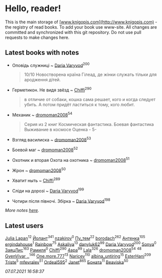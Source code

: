 # Hello, reader!
This is the main storage of [www.knigopis.com](http://www.knigopis.com) - the registry of read books.
To add your book use www-site. All changes are committed and synchronized with this git repository.
Do not use pull requests to make changes here.


## Latest books with notes
* Оповідь служниці ~ [Daria Varyvod](users/829/829893410524253-facebook)<sup>200</sup>
    > 10/10 Новостворена країна Гілеад, де жінки служать тільки для ародження дітей.

* Герметикон. Не видя звёзд ~ [Chiffi](users/105/105831994080785626680-google)<sup>290</sup>
    > в отличие от собаки, кошка сама решает, кого и когда следует убить.
    > 	А потом придёт ластиться к тому, кого любит.

* Механик ~ [dromoman2008](users/444/44461886-yandex)<sup>54</sup>
    > Серия из 2 книг
    > Космическая фантастика. Боевая фантастика
    > Выживание в космосе
    > Оценка - 5-

* Взгляд василиска ~ [dromoman2008](users/444/44461886-yandex)<sup>53</sup>

* Боевой маг ~ [dromoman2008](users/444/44461886-yandex)<sup>52</sup>

* Охотник и вторая Охота на охотника ~ [dromoman2008](users/444/44461886-yandex)<sup>51</sup>

* Жрон ~ [dromoman2008](users/444/44461886-yandex)<sup>50</sup>

* Хватит ныть ~ [Chiffi](users/105/105831994080785626680-google)<sup>289</sup>

* Сліди на дорозі ~ [Daria Varyvod](users/829/829893410524253-facebook)<sup>199</sup>

* Чотири після півночі. Збірка ~ [Daria Varyvod](users/829/829893410524253-facebook)<sup>198</sup>


_More notes [here](latest_books_with_notes.md)._


## Latest users
[Julia Lapan](users/791/791518651-soundcloud)<sup>12</sup> 
[Йолант](users/104/104690883692185089260-google)<sup>341</sup> 
[nzakirov](users/107/107015185865743977724-google)<sup>0</sup> 
[Пу_тем](users/344/3448154788585127-facebook)<sup>22</sup> 
[borodach](users/157/15706320-vkontakte)<sup>262</sup> 
[Антенка](users/118/118158645037334943900-google)<sup>105</sup> 
[ergindahouse](users/362/362555681-vkontakte)<sup>1</sup> 
[Rainbow](users/109/109787328219839805802-google)<sup>75</sup> 
[Askaliya](users/326/326783541-vkontakte)<sup>13</sup> 
[danyluk62](users/374/374149854-vkontakte)<sup>99</sup> 
[Daria Varyvod](users/829/829893410524253-facebook)<sup>200</sup> 
[Sonya](users/107/107611652965676430384-google)<sup>0</sup> 
[ЗаяцЛис](users/112/112388384595246311466-google)<sup>163</sup> 
[Рамиля](users/106/106525547149695326212-google)<sup>0</sup> 
[Chiffi](users/105/105831994080785626680-google)<sup>290</sup> 
[4apa](users/117/117392596378069249667-google)<sup>99</sup> 
[Lala](users/761/76187635-vkontakte)<sup>326</sup> 
[dromoman2008](users/444/44461886-yandex)<sup>54</sup> 
[](users/153/1537586159620888-facebook)<sup>48</sup> 
[GvenVivar ..](users/158/158266434925901-facebook)<sup>146</sup> 
[One.more.777](users/101/1011685224-yandex)<sup>13</sup> 
[Naricev](users/107/107090515204537133928-google)<sup>110</sup> 
[albina_untiring](users/257/2579695-vkontakte)<sup>15</sup> 
[EsterHani](users/305/30558181-vkontakte)<sup>209</sup> 
[Triste](users/517/5175580462988229760-mailru)<sup>5</sup> 
[mfevralev](users/140/140966150-vkontakte)<sup>51</sup> 
[Ordeal595](users/101/101497995260874987681-google)<sup>2</sup> 
[Janet](users/108/108113656204404967440-google)<sup>865</sup> 
[Боната](users/132/1326779400711265-facebook)<sup>11</sup> 
[Beaviska](users/102/10202544960024508-facebook)<sup>50</sup> 


_07.07.2021 16:58:37_
